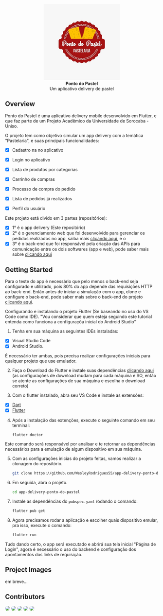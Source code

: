 <div align="center">
    <img src="img/logo-pastel-fundo-branco.jpg?raw=true" alt="Logo" width="250" height="250" />
    <br>
    <b>Ponto do Pastel</b>
    <br>
    <span>Um aplicativo delivery de pastel</span>
</div>


## Overview

Ponto do Pastel é uma aplicativo delivery mobile desenvolvido em Flutter, e que faz parte de um Projeto Acadêmico da Universidade de Sorocaba  - Uniso.

O projeto tem como objetivo simular um app delivery com a temática "Pastelaria", e suas principais funcionalidades: 
- [x] Cadastro na no aplicativo
- [x] Login no aplicativo
- [x] Lista de produtos por categorias
- [x] Carrinho de compras
- [x] Processo de compra do pedido
- [x] Lista de pedidos já realizados
- [x] Perfil do usuário


Este projeto está divido em 3 partes (repositórios):
- [x] 1° é o app delivery (Este repositório)
- [x] 2° é o gerenciamento web que foi desenvolvido para gerenciar os pedidos realizados no app, saiba mais [clicando aqui](https://github.com/WesleyRodrigues55/web-management-system-ponto-do-pastel), e o
- [x] 3° é o back-end que foi responsável pela criação das APIs para comunicação entre os dois softwares (app e web), pode saber mais sobre [clicando aqui](https://github.com/WesleyRodrigues55/backend-delivery-ponto-do-pastel)

## Getting Started

Para o teste do app é necessário que pelo menos o back-end seja configurado e utilizado, pois 80% do app depende das requisições HTTP ao back-end. Então antes de iniciar a simulação com o app, clone e configure o back-end, pode saber mais sobre o back-end do projeto [clicando aqui](https://github.com/WesleyRodrigues55/backend-delivery-ponto-do-pastel).

Configurando e instalando o projeto Flutter (Se baseando no uso do VS Code como IDE).
"Vou considerar que quem esteja seguindo este tutorial entenda como funciona a configuraçõa inicial do Android Studio"

1. Tenha em sua máquina as seguintes IDEs instaladas:
- [x] Visual Studio Code
- [x] Android Studio.

É necessário ter ambas, pois precisa realizar configurações iniciais para qualquer projeto que use emulador.

2. Faça o Download do Flutter e instale suas dependências [clicando aqui](https://docs.flutter.dev/get-started/install) (as configurações de download mudam para cada máquina e SO, então se atente as configurações de sua máquina e escolha o download correto)

3. Com o flutter instalado, abra seu VS Code e instale as extensões:
- [x] [Dart](https://marketplace.visualstudio.com/items?itemName=Dart-Code.dart-code)
- [x] [Flutter](https://marketplace.visualstudio.com/items?itemName=Dart-Code.dart-code)

4. Após a instalação das extenções, execute o seguinte comando em seu terminal:

    ```sh
    flutter doctor
    ```
Este comando será responsável por analisar e te retornar as dependências necessários para a emulação de algum dispositivo em sua máquina.

5. Com as configurações inicias do projeto feitas, vamos realizar a clonagem do repositório.
    ```sh
    git clone https://github.com/WesleyRodrigues55/app-delivery-ponto-do-pastel.git
    ```

6. Em seguida, abra o projeto.
    ```sh
    cd app-delivery-ponto-do-pastel
    ```

7. Instale as dependências do `pubspec.yaml` rodando o comando:
    ```sh
    flutter pub get
    ```

8. Agora precisamos rodar a aplicação e escolher quais dispositivo emular, pra isso, execute o comando:
    ```sh
    flutter run
    ```

Tudo dando certo, o app será executado e abrirá sua tela inicial "Página de Login", agora é necessário o uso do backend e configuração dos apontamentos dos links de requisição.

## Project Images

em breve...


## Contributors

[<img src="https://avatars.githubusercontent.com/u/74609771?v=4" width="80" heoght="80" style="border-radius: 100%">](https://github.com/WesleyRodrigues55)
[<img src="https://avatars.githubusercontent.com/u/116026829?v=4" width="80" heoght="80" style="border-radius: 100%">](https://github.com/Encattani)
[<img src="https://avatars.githubusercontent.com/u/101207959?v=4" width="80" heoght="80" style="border-radius: 100%">](https://github.com/marilialloureiro)
[<img src="https://avatars.githubusercontent.com/u/134734144?v=4" width="80" heoght="80" style="border-radius: 100%">](https://github.com/joaooliveira376)
[<img src="https://avatars.githubusercontent.com/u/100249233?v=4" width="80" heoght="80" style="border-radius: 100%">](https://github.com/lucassuzuki)